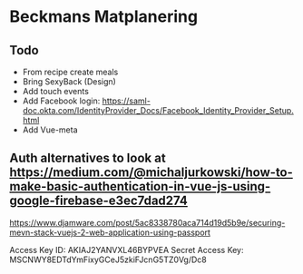# Beckmans Matplanering

## Todo
- From recipe create meals
- Bring SexyBack (Design)
- Add touch events
- Add Facebook login: https://saml-doc.okta.com/IdentityProvider_Docs/Facebook_Identity_Provider_Setup.html
- Add Vue-meta

## Auth alternatives to look at https://medium.com/@michaljurkowski/how-to-make-basic-authentication-in-vue-js-using-google-firebase-e3ec7dad274
https://www.djamware.com/post/5ac8338780aca714d19d5b9e/securing-mevn-stack-vuejs-2-web-application-using-passport


Access Key ID:
AKIAJ2YANVXL46BYPVEA
Secret Access Key:
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
